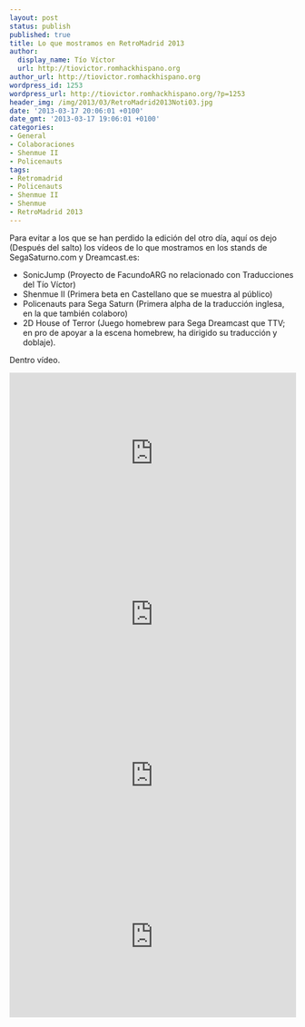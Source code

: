 ```yaml
---
layout: post
status: publish
published: true
title: Lo que mostramos en RetroMadrid 2013
author:
  display_name: Tío Víctor
  url: http://tiovictor.romhackhispano.org
author_url: http://tiovictor.romhackhispano.org
wordpress_id: 1253
wordpress_url: http://tiovictor.romhackhispano.org/?p=1253
header_img: /img/2013/03/RetroMadrid2013Noti03.jpg
date: '2013-03-17 20:06:01 +0100'
date_gmt: '2013-03-17 19:06:01 +0100'
categories:
- General
- Colaboraciones
- Shenmue II
- Policenauts
tags:
- Retromadrid
- Policenauts
- Shenmue II
- Shenmue
- RetroMadrid 2013
---
```

Para evitar a los que se han perdido la edición del otro día, aquí os dejo 
(Después del salto) los vídeos de lo que mostramos en los stands de 
SegaSaturno.com y Dreamcast.es:

- SonicJump (Proyecto de FacundoARG no relacionado con Traducciones del 
Tío Víctor)  
- Shenmue II (Primera beta en Castellano que se muestra al público)  
- Policenauts para Sega Saturn (Primera alpha de la traducción inglesa, 
en la que también colaboro)  
- 2D House of Terror (Juego homebrew para Sega Dreamcast que TTV; en pro de 
apoyar a la escena homebrew, ha dirigido su traducción y doblaje).

Dentro vídeo.

<center><iframe src="http://www.youtube.com/embed/3WWHDnk_aG0" height="284" width="505" allowfullscreen="" frameborder="0"></iframe></center>  
<center><iframe src="http://www.youtube.com/embed/rC99zr5M9aQ" height="284" width="505" allowfullscreen="" frameborder="0"></iframe></center>  
<center><iframe src="http://www.youtube.com/embed/DDty4ahXRBc" height="284" width="505" allowfullscreen="" frameborder="0"></iframe></center>  
<center><iframe src="http://www.youtube.com/embed/UGtiV9eFAzk" height="284" width="505" allowfullscreen="" frameborder="0"></iframe></center>
